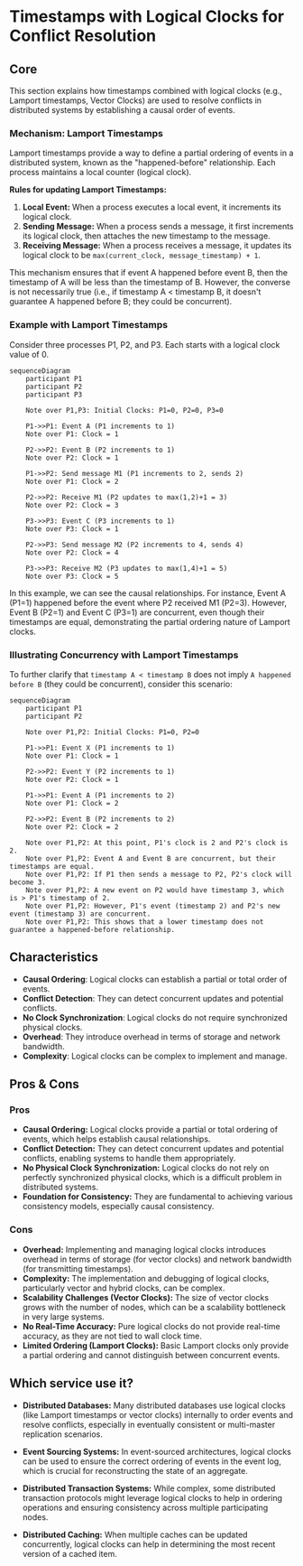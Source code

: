 # Timestamps with Logical Clocks for Conflict Resolution

## Core

This section explains how timestamps combined with logical clocks (e.g., Lamport timestamps, Vector Clocks) are used to resolve conflicts in distributed systems by establishing a causal order of events.

### Mechanism: Lamport Timestamps

Lamport timestamps provide a way to define a partial ordering of events in a distributed system, known as the "happened-before" relationship. Each process maintains a local counter (logical clock).

**Rules for updating Lamport Timestamps:**

1.  **Local Event:** When a process executes a local event, it increments its logical clock.
2.  **Sending Message:** When a process sends a message, it first increments its logical clock, then attaches the new timestamp to the message.
3.  **Receiving Message:** When a process receives a message, it updates its logical clock to be `max(current_clock, message_timestamp) + 1`.

This mechanism ensures that if event A happened before event B, then the timestamp of A will be less than the timestamp of B. However, the converse is not necessarily true (i.e., if timestamp A < timestamp B, it doesn't guarantee A happened before B; they could be concurrent).

### Example with Lamport Timestamps

Consider three processes P1, P2, and P3. Each starts with a logical clock value of 0.

```mermaid
sequenceDiagram
    participant P1
    participant P2
    participant P3

    Note over P1,P3: Initial Clocks: P1=0, P2=0, P3=0

    P1->>P1: Event A (P1 increments to 1)
    Note over P1: Clock = 1

    P2->>P2: Event B (P2 increments to 1)
    Note over P2: Clock = 1

    P1->>P2: Send message M1 (P1 increments to 2, sends 2)
    Note over P1: Clock = 2

    P2->>P2: Receive M1 (P2 updates to max(1,2)+1 = 3)
    Note over P2: Clock = 3

    P3->>P3: Event C (P3 increments to 1)
    Note over P3: Clock = 1

    P2->>P3: Send message M2 (P2 increments to 4, sends 4)
    Note over P2: Clock = 4

    P3->>P3: Receive M2 (P3 updates to max(1,4)+1 = 5)
    Note over P3: Clock = 5
```

In this example, we can see the causal relationships. For instance, Event A (P1=1) happened before the event where P2 received M1 (P2=3). However, Event B (P2=1) and Event C (P3=1) are concurrent, even though their timestamps are equal, demonstrating the partial ordering nature of Lamport clocks.

### Illustrating Concurrency with Lamport Timestamps

To further clarify that `timestamp A < timestamp B` does not imply `A happened before B` (they could be concurrent), consider this scenario:

```mermaid
sequenceDiagram
    participant P1
    participant P2

    Note over P1,P2: Initial Clocks: P1=0, P2=0

    P1->>P1: Event X (P1 increments to 1)
    Note over P1: Clock = 1

    P2->>P2: Event Y (P2 increments to 1)
    Note over P2: Clock = 1

    P1->>P1: Event A (P1 increments to 2)
    Note over P1: Clock = 2

    P2->>P2: Event B (P2 increments to 2)
    Note over P2: Clock = 2

    Note over P1,P2: At this point, P1's clock is 2 and P2's clock is 2.
    Note over P1,P2: Event A and Event B are concurrent, but their timestamps are equal.
    Note over P1,P2: If P1 then sends a message to P2, P2's clock will become 3.
    Note over P1,P2: A new event on P2 would have timestamp 3, which is > P1's timestamp of 2.
    Note over P1,P2: However, P1's event (timestamp 2) and P2's new event (timestamp 3) are concurrent.
    Note over P1,P2: This shows that a lower timestamp does not guarantee a happened-before relationship.
```

## Characteristics

- **Causal Ordering**: Logical clocks can establish a partial or total order of events.
- **Conflict Detection**: They can detect concurrent updates and potential conflicts.
- **No Clock Synchronization**: Logical clocks do not require synchronized physical clocks.
- **Overhead**: They introduce overhead in terms of storage and network bandwidth.
- **Complexity**: Logical clocks can be complex to implement and manage.


## Pros & Cons

### Pros
-   **Causal Ordering:** Logical clocks provide a partial or total ordering of events, which helps establish causal relationships.
-   **Conflict Detection:** They can detect concurrent updates and potential conflicts, enabling systems to handle them appropriately.
-   **No Physical Clock Synchronization:** Logical clocks do not rely on perfectly synchronized physical clocks, which is a difficult problem in distributed systems.
-   **Foundation for Consistency:** They are fundamental to achieving various consistency models, especially causal consistency.

### Cons
-   **Overhead:** Implementing and managing logical clocks introduces overhead in terms of storage (for vector clocks) and network bandwidth (for transmitting timestamps).
-   **Complexity:** The implementation and debugging of logical clocks, particularly vector and hybrid clocks, can be complex.
-   **Scalability Challenges (Vector Clocks):** The size of vector clocks grows with the number of nodes, which can be a scalability bottleneck in very large systems.
-   **No Real-Time Accuracy:** Pure logical clocks do not provide real-time accuracy, as they are not tied to wall clock time.
-   **Limited Ordering (Lamport Clocks):** Basic Lamport clocks only provide a partial ordering and cannot distinguish between concurrent events.



## Which service use it?

-   **Distributed Databases:** Many distributed databases use logical clocks (like Lamport timestamps or vector clocks) internally to order events and resolve conflicts, especially in eventually consistent or multi-master replication scenarios.

-   **Event Sourcing Systems:** In event-sourced architectures, logical clocks can be used to ensure the correct ordering of events in the event log, which is crucial for reconstructing the state of an aggregate.

-   **Distributed Transaction Systems:** While complex, some distributed transaction protocols might leverage logical clocks to help in ordering operations and ensuring consistency across multiple participating nodes.

-   **Distributed Caching:** When multiple caches can be updated concurrently, logical clocks can help in determining the most recent version of a cached item.

